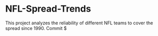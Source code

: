 # NFL-Spread-Trends
This project analyzes the reliability of different NFL teams to cover the spread since 1990.
Commit $